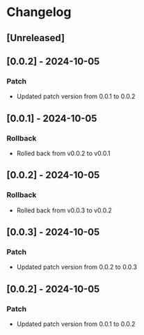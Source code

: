 # Changelog

## [Unreleased]

## [0.0.2] - 2024-10-05
### Patch
- Updated patch version from 0.0.1 to 0.0.2

## [0.0.1] - 2024-10-05
### Rollback
- Rolled back from v0.0.2 to v0.0.1

## [0.0.2] - 2024-10-05
### Rollback
- Rolled back from v0.0.3 to v0.0.2

## [0.0.3] - 2024-10-05
### Patch
- Updated patch version from 0.0.2 to 0.0.3

## [0.0.2] - 2024-10-05
### Patch
- Updated patch version from 0.0.1 to 0.0.2
